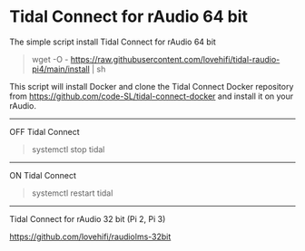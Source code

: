 # Tidal Connect for rAudio 64 bit

The simple script install Tidal Connect for rAudio 64 bit
>
> wget -O - https://raw.githubusercontent.com/lovehifi/tidal-raudio-pi4/main/install | sh
>
This script will install Docker and clone the Tidal Connect Docker repository from https://github.com/code-SL/tidal-connect-docker and install it on your rAudio.
>
---------------
OFF Tidal Connect
> systemctl stop tidal
>
---------------
ON Tidal Connect
> systemctl restart tidal
>
------------------
>
Tidal Connect for rAudio 32 bit (Pi 2, Pi 3)
>
https://github.com/lovehifi/raudiolms-32bit
